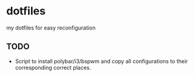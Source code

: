 # dotfiles
my dotfiles for easy reconfiguration

## TODO
* Script to install polybar/i3/bspwm and copy all configurations to their corresponding correct places.

